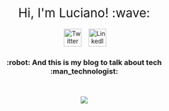 <h1 style="font-weight:normal" align="center">
  &nbsp;Hi, I'm Luciano! :wave:&nbsp;
</h1>

<div align="center">

&nbsp;&nbsp;&nbsp;
<a href="https://twitter.com/Luciano_Bats3"><img border="0" alt="Twitter" src="https://assets.dryicons.com/uploads/icon/svg/8385/c23f7ffc-ca8d-4246-8978-ce9f6d5bcc99.svg" width="40" height="40"></a>&nbsp;&nbsp;&nbsp;
<a href="https://www.linkedin.com/in/lucianobatistads/"><img border="0" alt="LinkedIn" src="https://assets.dryicons.com/uploads/icon/svg/8337/a347cd89-1662-4421-be90-58e5e8004eae.svg" width="40" height="40"></a>&nbsp;&nbsp;&nbsp;

<h3 align="center">
  :robot: And this is my blog to talk about tech :man_technologist:
</h3>
<br>

![](https://media.giphy.com/media/M3o3fL9nnxG4o/giphy.gif)